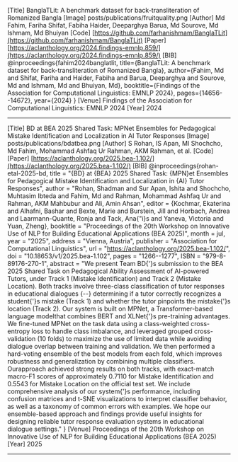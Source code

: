 [Title]
BanglaTLit: A benchmark dataset for back-transliteration of Romanized Bangla
[Image]
posts/publications/fruitquality.png
[Author]
Md Fahim, Fariha Shifat, Fabiha Haider, Deeparghya Barua, Md Sourove, Md Ishmam, Md Bhuiyan
[Code]
[https://github.com/farhanishmam/BanglaTLit](https://github.com/farhanishmam/BanglaTLit)
[Paper]
[https://aclanthology.org/2024.findings-emnlp.859/](https://aclanthology.org/2024.findings-emnlp.859/)
[BIB]
@inproceedings{fahim2024banglatlit,
  title={BanglaTLit: A benchmark dataset for back-transliteration of Romanized Bangla},
  author={Fahim, Md and Shifat, Fariha and Haider, Fabiha and Barua, Deeparghya and Sourove, Md and Ishmam, Md and Bhuiyan, Md},
  booktitle={Findings of the Association for Computational Linguistics: EMNLP 2024},
  pages={14656--14672},
  year={2024}
}
[Venue]
Findings of the Association for Computational Linguistics: EMNLP 2024
[Year]
2024

---

[Title]
BD at BEA 2025 Shared Task: MPNet Ensembles for Pedagogical Mistake Identification and Localization in AI Tutor Responses
[Image]
posts/publications/bdatbea.png
[Author]
S Rohan, IS Apan, MI Shochcho, Md Fahim, Mohammad Ashfaq Ur Rahman, AKM Rahman, et al.
[Code]
[Paper]
[https://aclanthology.org/2025.bea-1.102/](https://aclanthology.org/2025.bea-1.102/)
[BIB]
@inproceedings{rohan-etal-2025-bd,
title = "{BD} at {BEA} 2025 Shared Task: {MPN}et Ensembles for Pedagogical Mistake Identification and Localization in {AI} Tutor Responses",
author = "Rohan, Shadman and
Sur Apan, Ishita and
Shochcho, Muhtasim Ibteda and
Fahim, Md and
Rahman, Mohammad Ashfaq Ur and
Rahman, AKM Mahbubur and
Ali, Amin Ahsan",
editor = {Kochmar, Ekaterina and
Alhafni, Bashar and
Bexte, Marie and
Burstein, Jill and
Horbach, Andrea and
Laarmann-Quante, Ronja and
Tack, Ana{\"i}s and
Yaneva, Victoria and
Yuan, Zheng},
booktitle = "Proceedings of the 20th Workshop on Innovative Use of NLP for Building Educational Applications (BEA 2025)",
month = jul,
year = "2025",
address = "Vienna, Austria",
publisher = "Association for Computational Linguistics",
url = "https://aclanthology.org/2025.bea-1.102/",
doi = "10.18653/v1/2025.bea-1.102",
pages = "1266--1277",
ISBN = "979-8-89176-270-1",
abstract = "We present Team BD{'}s submission to the BEA 2025 Shared Task on Pedagogical Ability Assessment of AI-powered Tutors, under Track 1 (Mistake Identification) and Track 2 (Mistake Location). Both tracks involve three-class classification of tutor responses in educational dialogues {--} determining if a tutor correctly recognizes a student{'}s mistake (Track 1) and whether the tutor pinpoints the mistake{'}s location (Track 2). Our system is built on MPNet, a Transformer-based language modelthat combines BERT and XLNet{'}s pre-training advantages. We fine-tuned MPNet on the task data using a class-weighted cross-entropy loss to handle class imbalance, and leveraged grouped cross-validation (10 folds) to maximize the use of limited data while avoiding dialogue overlap between training and validation. We then performed a hard-voting ensemble of the best models from each fold, which improves robustness and generalization by combining multiple classifiers. Ourapproach achieved strong results on both tracks, with exact-match macro-F1 scores of approximately 0.7110 for Mistake Identification and 0.5543 for Mistake Location on the official test set. We include comprehensive analysis of our system{'}s performance, including confusion matrices and t-SNE visualizations to interpret classifier behavior, as well as a taxonomy of common errors with examples. We hope our ensemble-based approach and findings provide useful insights for designing reliable tutor response evaluation systems in educational dialogue settings."
}
[Venue]
Proceedings of the 20th Workshop on Innovative Use of NLP for Building Educational Applications (BEA 2025)
[Year]
2025

---
